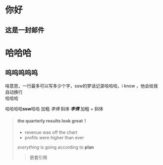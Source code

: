 # 你好
## 这是一封邮件

哈哈哈
======

呜呜呜呜呜
----

啥意思，一行最多可以写多少个字，ssw的梦话记录哈哈哈，i know ，他会给我自动换行  
哈哈哈

哈哈哈哈**ssw**哈哈 加粗
*李倩* 斜体
***李倩*** 加粗 + 斜体

> #### the quarterly results look great！
>
> - revenue was off the chart
> - profits were higher than ever
> 
> *everything* is going according to **plan**
>
>> 嵌套引用




